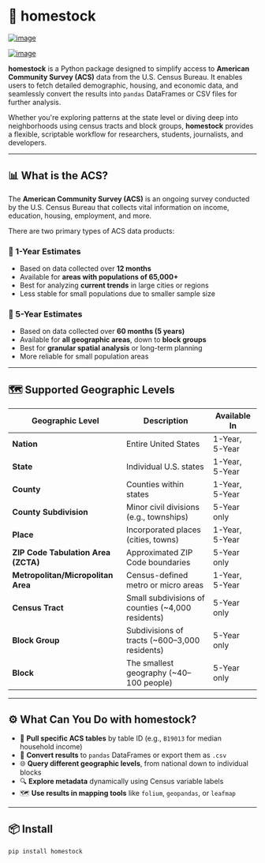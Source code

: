 # 🏡 homestock

[![image](https://img.shields.io/pypi/v/homestock.svg)](https://pypi.python.org/pypi/homestock)

[![image](https://pyup.io/repos/github/jpepper19/homestock/shield.svg)](https://pyup.io/repos/github/jpepper19/homestock)

**homestock** is a Python package designed to simplify access to **American Community Survey (ACS)** data from the U.S. Census Bureau. It enables users to fetch detailed demographic, housing, and economic data, and seamlessly convert the results into `pandas` DataFrames or CSV files for further analysis.

Whether you're exploring patterns at the state level or diving deep into neighborhoods using census tracts and block groups, **homestock** provides a flexible, scriptable workflow for researchers, students, journalists, and developers.

---

## 📊 What is the ACS?

The **American Community Survey (ACS)** is an ongoing survey conducted by the U.S. Census Bureau that collects vital information on income, education, housing, employment, and more.

There are two primary types of ACS data products:

### 🔹 1-Year Estimates
- Based on data collected over **12 months**
- Available for **areas with populations of 65,000+**
- Best for analyzing **current trends** in large cities or regions
- Less stable for small populations due to smaller sample size

### 🔸 5-Year Estimates
- Based on data collected over **60 months (5 years)**
- Available for **all geographic areas**, down to **block groups**
- Best for **granular spatial analysis** or long-term planning
- More reliable for small population areas

---

## 🗺️ Supported Geographic Levels

| Geographic Level                    | Description                                                                 | Available In |
|-------------------------------------|-----------------------------------------------------------------------------|--------------|
| **Nation**                          | Entire United States                                                        | 1-Year, 5-Year |
| **State**                           | Individual U.S. states                                                      | 1-Year, 5-Year |
| **County**                          | Counties within states                                                      | 1-Year, 5-Year |
| **County Subdivision**             | Minor civil divisions (e.g., townships)                                     | 5-Year only |
| **Place**                           | Incorporated places (cities, towns)                                         | 1-Year, 5-Year |
| **ZIP Code Tabulation Area (ZCTA)** | Approximated ZIP Code boundaries                                            | 5-Year only |
| **Metropolitan/Micropolitan Area**  | Census-defined metro or micro areas                                         | 1-Year, 5-Year |
| **Census Tract**                    | Small subdivisions of counties (~4,000 residents)                           | 5-Year only |
| **Block Group**                     | Subdivisions of tracts (~600–3,000 residents)                               | 5-Year only |
| **Block**                           | The smallest geography (~40–100 people)                                     | 5-Year only |

---

## ⚙️ What Can You Do with homestock?

- 🧩 **Pull specific ACS tables** by table ID (e.g., `B19013` for median household income)
- 📁 **Convert results** to `pandas` DataFrames or export them as `.csv`
- 🌐 **Query different geographic levels**, from national down to individual blocks
- 🔍 **Explore metadata** dynamically using Census variable labels
- 🗺️ **Use results in mapping tools** like `folium`, `geopandas`, or `leafmap`

---

## 📦 Install

```bash
pip install homestock


